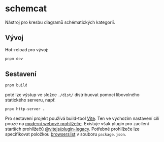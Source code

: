 # schemcat

Nástroj pro kresbu diagramů schématických kategorií.

## Vývoj

Hot-reload pro vývoj:

```bash
pnpm dev
```

## Sestavení

```bash
pnpm build
```

poté lze výstup ve složce `./dist/` distribuovat pomocí libovolného statického serveru,
např.

```bash
pnpx http-server .
```

Pro sestavení projekt používá build-tool [Vite](https://vitejs.dev/).
Ten ve výchozím nastavení cílí pouze na [moderní webové prohlížeče](https://caniuse.com/es6-module).
Existuje však plugin pro zacílení starších prohlížečů [@vitejs/plugin-legacy](https://www.npmjs.com/package/@vitejs/plugin-legacy).
Potřebné prohlížeče lze specifikovat položkou [browserslist](https://browsersl.ist/) v souboru `package.json`.
